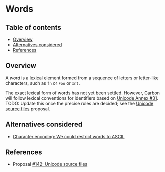 # Words

<!--
Part of the Carbon Language project, under the Apache License v2.0 with LLVM
Exceptions. See /LICENSE for license information.
SPDX-License-Identifier: Apache-2.0 WITH LLVM-exception
-->

<!-- toc -->

## Table of contents

-   [Overview](#overview)
-   [Alternatives considered](#alternatives-considered)
-   [References](#references)

<!-- tocstop -->

## Overview

A _word_ is a lexical element formed from a sequence of letters or letter-like
characters, such as `fn` or `Foo` or `Int`.

The exact lexical form of words has not yet been settled. However, Carbon will
follow lexical conventions for identifiers based on
[Unicode Annex #31](https://unicode.org/reports/tr31/). TODO: Update this once
the precise rules are decided; see the
[Unicode source files](/proposals/p0142.md#characters-in-identifiers) proposal.

## Alternatives considered

-   [Character encoding: We could restrict words to ASCII.](/proposals/p0142.md#character-encoding-1)

## References

-   Proposal
    [#142: Unicode source files](https://github.com/carbon-language/carbon-lang/pull/142)

